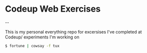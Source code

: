 # Codeup Web Exercises
--

This is my personal everything repo for excersises I've completed at Codeup/ experiments I'm working on

```bash
$ fortune | cowsay -f tux
```
